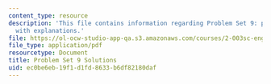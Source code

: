 ```yaml
---
content_type: resource
description: 'This file contains information regarding Problem Set 9: problem solutions
  with explanations.'
file: https://ol-ocw-studio-app-qa.s3.amazonaws.com/courses/2-003sc-engineering-dynamics-fall-2011/ec0be6eb19f1d1fd8633b6df82180daf_MIT2_003SCF11_pset9_sol.pdf
file_type: application/pdf
resourcetype: Document
title: Problem Set 9 Solutions
uid: ec0be6eb-19f1-d1fd-8633-b6df82180daf
---
```

